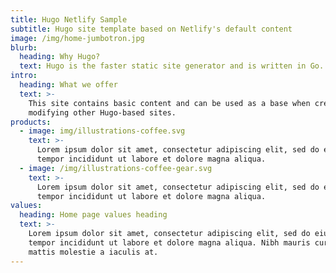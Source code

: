 ```yaml
---
title: Hugo Netlify Sample
subtitle: Hugo site template based on Netlify's default content
image: /img/home-jumbotron.jpg
blurb:
  heading: Why Hugo?
  text: Hugo is the faster static site generator and is written in Go.
intro:
  heading: What we offer
  text: >-
    This site contains basic content and can be used as a base when creating or
    modifying other Hugo-based sites.
products:
  - image: img/illustrations-coffee.svg
    text: >-
      Lorem ipsum dolor sit amet, consectetur adipiscing elit, sed do eiusmod
      tempor incididunt ut labore et dolore magna aliqua.
  - image: /img/illustrations-coffee-gear.svg
    text: >-
      Lorem ipsum dolor sit amet, consectetur adipiscing elit, sed do eiusmod
      tempor incididunt ut labore et dolore magna aliqua.
values:
  heading: Home page values heading
  text: >-
    Lorem ipsum dolor sit amet, consectetur adipiscing elit, sed do eiusmod
    tempor incididunt ut labore et dolore magna aliqua. Nibh mauris cursus
    mattis molestie a iaculis at.
---
```


